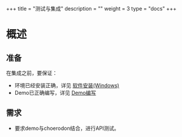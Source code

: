 +++
title = "测试与集成"
description = ""
weight = 3
type = "docs"
+++

# 概述

## 准备

在集成之前，要保证：

- 环境已经安装正确，详见 [软件安装(Windows)](../develop_env/install_windows/)
- Demo已正确编写，详见 [Demo编写](../demo/overview/)

## 需求
- 要求demo与choerodon结合，进行API测试。
